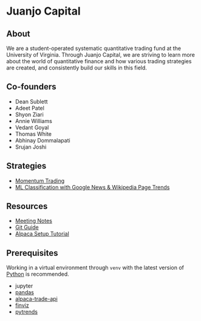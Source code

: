 Juanjo Capital
==========================

## About
We are a student-operated systematic quantitative trading fund at the University of Virginia. Through Juanjo Capital, we are striving to learn more about the world of quantitative finance and how various trading strategies are created, and consistently build our skills in this field.

## Co-founders
- Dean Sublett
- Adeet Patel
- Shyon Ziari
- Annie Williams
- Vedant Goyal
- Thomas White
- Abhinay Dommalapati
- Srujan Joshi

## Strategies
- [Momentum Trading](strategies/momentum/index.md)
- [ML Classification with Google News & Wikipedia Page Trends](strategies/google-wiki-ml/index.md)

## Resources
- [Meeting Notes](resources/meeting-notes/index.md)
- [Git Guide](resources/gitguide.md)
- [Alpaca Setup Tutorial](resources/alpaca-setup.md)

## Prerequisites
Working in a virtual environment through `venv` with the latest version of [Python](https://www.python.org/downloads/) is recommended.

- jupyter
- [pandas](https://pandas.pydata.org/)
- [alpaca-trade-api](https://github.com/alpacahq/alpaca-trade-api-python)
- [finviz](https://github.com/mariostoev/finviz)
- [pytrends](https://github.com/GeneralMills/pytrends)